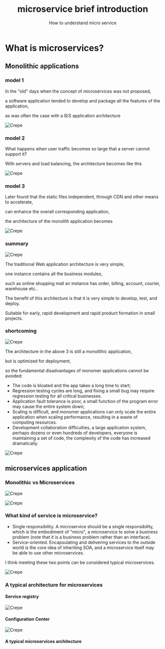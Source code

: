 ﻿---
layout: post
title: microservice brief introduction
subtitle: How to understand micro service
tags: [technology]
comments: true
---


# What is microservices?


## Monolithic applications

### model 1

In the "old" days when the concept of microservices was not proposed, 

a software application tended to develop and package all the features of the application, 

as was often the case with a B/S application architecture

![Crepe](/img/microservice/p001.png)

### model 2

What happens when user traffic becomes so large that a server cannot support it? 

With servers and load balancing, the architecture becomes like this

![Crepe](/img/microservice/p002.png)

### model 3

Later found that the static files independent, through CDN and other means to accelerate, 

can enhance the overall corresponding application, 

the architecture of the monolith application becomes

![Crepe](/img/microservice/p003.png)

### summary

![Crepe](/img/microservice/p004.png)

The traditional Web application architecture is very simple, 

one instance contains all the business modules, 

such as online shopping mall an instance has order, billing, account, courier, warehouse etc.. 

The benefit of this architecture is that it is very simple to develop, test, and deploy. 

Suitable for early, rapid development and rapid product formation in small projects.

### shortcoming

![Crepe](/img/microservice/p005.png)

The architecture in the above 3 is still a monolithic application, 

but is optimized for deployment, 

so the fundamental disadvantages of monomer applications cannot be avoided:

  - The code is bloated and the app takes a long time to start;
  - Regression testing cycles are long, and fixing a small bug may require regression testing for all critical businesses.
  - Application fault tolerance is poor, a small function of the program error may cause the entire system down;
  - Scaling is difficult, and monomer applications can only scale the entire application when scaling performance, resulting in a waste of computing resources.
  - Development collaboration difficulties, a large application system, perhaps dozens or even hundreds of developers, everyone is maintaining a set of code, the complexity of the code has increased dramatically.


![Crepe](/img/microservice/p006.png)

## microservices application

### Monolithic vs Microservices

![Crepe](/img/microservice/p008.png)

![Crepe](/img/microservice/p010.png)

### What kind of service is microservice?

  - Single responsibility. A microservice should be a single responsibility, which is the embodiment of "micro", a microservice to solve a business problem (note that it is a business problem rather than an interface).
  - Service-oriented. Encapsulating and delivering services to the outside world is the core idea of inheriting SOA, and a microservice itself may be able to use other microservices.

I think meeting these two points can be considered typical microservices.

![Crepe](/img/microservice/p009.png)

### A typical architecture for microservices

#### Service registry

![Crepe](/img/microservice/p007.png)

#### Configuration Center

![Crepe](/img/microservice/p011.png)

#### A typical microservices architecture